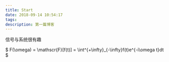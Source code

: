 ```yaml
---
title: Start
date: 2018-09-14 10:54:17
tags: 
description: 第一篇博客
---
```


信号与系统很有趣

$ F(\omega) = \mathscr{F}[f(t)] =  \int^{+\infty}_{-\infty}f(t)e^{-i\omega t}dt $
